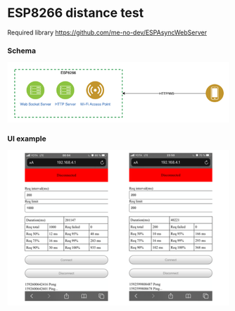 # ESP8266 distance test

Required library https://github.com/me-no-dev/ESPAsyncWebServer

### Schema
![](./schema.png)

### UI example
![](./test.png)